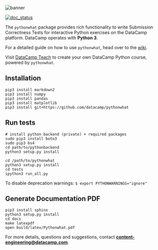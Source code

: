 ![banner](https://s3.amazonaws.com/assets.datacamp.com/img/github/content-engineering-repos/pythonwhat_banner_v2.png)

[![doc_status](https://readthedocs.org/projects/pythonwhat/badge/?version=latest)](https://readthedocs.org/projects/pythonwhat)

The `pythonwhat` package provides rich functionality to write Submission Correctness Tests for interactive Python exercises on the DataCamp platform. DataCamp operates with **Python 3**.

For a detailed guide on how to use `pythonwhat`, head over to the [wiki](https://github.com/datacamp/pythonwhat/wiki).

Visit [DataCamp Teach](https://www.datacamp.com/teach) to create your own DataCamp Python course, powered by `pythonwhat`.

## Installation

```
pip3 install markdown2
pip3 install numpy
pip3 install pandas
pip3 install matplotlib
pip3 install git+https://github.com/datacamp/pythonwhat
```

## Run tests

```
# install python backend (private) + required packages
sudo pip3 install boto3
sudo pip3 bs4
cd path/to/pythonbackend
python3 setup.py install

cd /path/to/pythonwhat
python3 setup.py install
cd tests
ipython3 run_all.py
```

To disable deprecation warnings: `$ export PYTHONWARNINGS="ignore"`

## Generate Documentation PDF

```
pip3 install sphinx
python3 setup.py install
cd docs
make latexpdf
open build/latex/Pythonwhat.pdf
```

For more details, questions and suggestions, contact <b>content-engineering@datacamp.com</b>.
